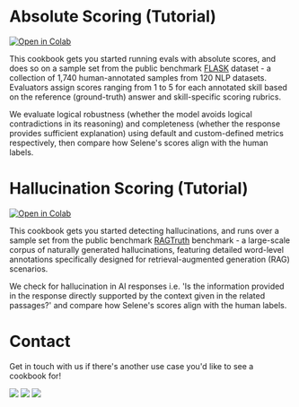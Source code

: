 # Absolute Scoring (Tutorial)

[![Open in Colab](https://colab.research.google.com/assets/colab-badge.svg)](https://colab.research.google.com/github/atla-ai/atla-sdk-python/blob/main/cookbooks/Atla_Selene_Absolute_Scoring.ipynb)

This cookbook gets you started running evals with absolute scores, and does so on a sample set from the public benchmark [FLASK](https://arxiv.org/pdf/2307.10928) dataset - a collection of 1,740 human-annotated samples from 120 NLP datasets. Evaluators assign scores ranging from 1 to 5 for each annotated skill based on the reference (ground-truth) answer and skill-specific scoring rubrics.
<br>

We evaluate logical robustness (whether the model avoids logical contradictions in its reasoning) and completeness (whether the response provides sufficient explanation) using default and custom-defined metrics respectively, then compare how Selene's scores align with the human labels.

# Hallucination Scoring (Tutorial)

[![Open in Colab](https://colab.research.google.com/assets/colab-badge.svg)](https://colab.research.google.com/github/atla-ai/atla-sdk-python/blob/main/cookbooks/Atla_Selene_Hallucination.ipynb)

This cookbook gets you started detecting hallucinations, and runs over a sample set from the public benchmark [RAGTruth](https://arxiv.org/abs/2401.00396) benchmark - a large-scale corpus of naturally generated hallucinations, featuring detailed word-level annotations specifically designed for retrieval-augmented generation (RAG) scenarios.
<br>

We check for hallucination in AI responses i.e. 'Is the information provided in the response directly supported by the context given in the related passages?' and compare how Selene's scores align with the human labels.

# Contact
Get in touch with us if there's another use case you'd like to see a cookbook for!

<p align="left">
  <a href="https://x.com/Atla_AI"><img src="https://img.shields.io/badge/Atla_AI-000?color=00bd83&style=plastic&logo=twitter&logoColor=white&label=X"></a>
  <a href="https://discord.com/invite/qFCMgkGwUK"><img src="https://img.shields.io/discord/1280604142536232972?color=00bd83&style=plastic&label=Discord&logo=discord&logoColor=white"></a>
  <a href="https://www.linkedin.com/company/atla-ai/"><img src="https://img.shields.io/badge/LinkedIn-Atla_AI-00bd83?style=plastic"></a>
<br></br>